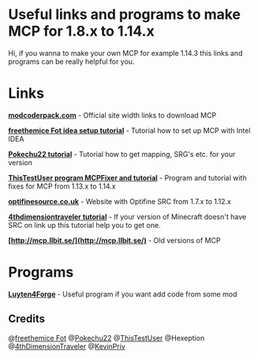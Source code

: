 # Useful links and programs to make MCP for 1.8.x to 1.14.x

Hi, if you wanna to make your own MCP for example 1.14.3 this links and programs can be really helpful for you.

# Links
**[modcoderpack.com](http://www.modcoderpack.com/)** - 
Official site width links to download MCP

**[freethemice Fot idea setup tutorial](https://www.youtube.com/watch?v=KgeAAOip-7c)** - Tutorial how to set up MCP with Intel IDEA

**[Pokechu22 tutorial](https://gist.github.com/Pokechu22/97bf5bd528eeadef09dcbae8a15b009f)** - 
Tutorial how to get mapping, SRG's etc. for your version

**[ThisTestUser program MCPFixer and tutorial](https://github.com/ThisTestUser/MCPFixer)** - Program and tutorial with fixes for MCP from 1.13.x to 1.14.x

**[optifinesource.co.uk](https://optifinesource.co.uk/)** - Website with Optifine SRC from 1.7.x to 1.12.x

**[4thdimensiontraveler tutorial](https://4thdimensiontraveler.fandom.com/wiki/Decompiling_Optifine)** - If your version of Minecraft doesn't have SRC on link up this tutorial help you to get one.

**[http://mcp.llbit.se/](http://mcp.llbit.se/)** - Old versions of MCP

# Programs
**[Luyten4Forge](https://github.com/KevinPriv/Luyten4Forge)** - Useful program if you want add code from some mod

## Credits
@[freethemice Fot](https://www.youtube.com/channel/UCexD2je8MBjZnvFlR72L0nw)
@[Pokechu22](https://gist.github.com/Pokechu22)
@[ThisTestUser](https://gist.github.com/ThisTestUser)
@Hexeption
@[4thDimensionTraveler](https://4thdimensiontraveler.fandom.com/wiki/User:4thDimensionTraveler)
@[KevinPriv](https://github.com/KevinPriv)
